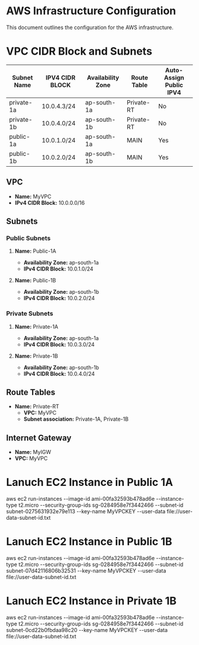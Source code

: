 # AWS Infrastructure Configuration

This document outlines the configuration for the AWS infrastructure.

# VPC CIDR Block and Subnets

| Subnet Name | IPV4 CIDR BLOCK | Availability Zone | Route Table | Auto-Assign Public IPV4 |
|-------------|-----------------|-------------------|-------------|-------------------------|
| private-1a  | 10.0.4.3/24     | ap-south-1a       | Private-RT  | No                      |
| private-1b  | 10.0.4.0/24     | ap-south-1b       | Private-RT  | No                      |
| public-1a   | 10.0.1.0/24     | ap-south-1a       | MAIN        | Yes                     |
| public-1b   | 10.0.2.0/24     | ap-south-1b       | MAIN        | Yes                     |

## VPC

- **Name:** MyVPC
- **IPv4 CIDR Block:** 10.0.0.0/16

## Subnets

### Public Subnets

1. **Name:** Public-1A
    - **Availability Zone:** ap-south-1a
    - **IPv4 CIDR Block:** 10.0.1.0/24

2. **Name:** Public-1B
    - **Availability Zone:** ap-south-1b
    - **IPv4 CIDR Block:** 10.0.2.0/24

### Private Subnets

1. **Name:** Private-1A
    - **Availability Zone:** ap-south-1a
    - **IPv4 CIDR Block:** 10.0.3.0/24

2. **Name:** Private-1B
    - **Availability Zone:** ap-south-1b
    - **IPv4 CIDR Block:** 10.0.4.0/24

## Route Tables

- **Name:** Private-RT
    - **VPC:** MyVPC
    - **Subnet association:** Private-1A, Private-1B

## Internet Gateway

- **Name:** MyIGW
- **VPC:** MyVPC

# Lanuch EC2 Instance in Public 1A

aws ec2 run-instances --image-id ami-00fa32593b478ad6e --instance-type t2.micro --security-group-ids
sg-0284958e7f3442466 --subnet-id subnet-0275631932e79e113 --key-name MyVPCKEY --user-data file://user-data-subnet-id.txt

# Lanuch EC2 Instance in Public 1B

aws ec2 run-instances --image-id ami-00fa32593b478ad6e --instance-type t2.micro --security-group-ids
sg-0284958e7f3442466 --subnet-id subnet-07d42116806b32531 --key-name MyVPCKEY --user-data file://user-data-subnet-id.txt

# Lanuch EC2 Instance in Private 1B

aws ec2 run-instances --image-id ami-00fa32593b478ad6e --instance-type t2.micro --security-group-ids
sg-0284958e7f3442466 --subnet-id subnet-0cd22b0fbdaa98c20 --key-name MyVPCKEY --user-data file://user-data-subnet-id.txt